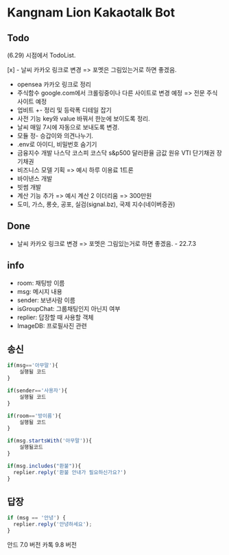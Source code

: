 # Kangnam Lion Kakaotalk Bot

## Todo

(6.29) 시점에서 TodoList.

[x] - 날씨 카카오 링크로 변경 => 포멧은 그림있는거로 하면 좋겠음.

- opensea 카카오 링크로 정리
- 주식함수 google.com에서 크롤링중이나 다른 사이트로 변경 예정 => 전문 주식 사이트 예정
- 업비트 +- 정리 및 등락폭 디테일 잡기
- 사전 기능 key와 value 바꿔서 한눈에 보이도록 정리.
- 날씨 매일 7시에 자동으로 보내도록 변경.
- 모듈 정- 승갑이와 의견나누기.
- .env로 아이디, 비밀번호 숨기기
- 금융지수 개발
  나스닥
  코스피
  코스닥
  s&p500
  달러환율
  금값
  원유
  VTI
  단기채권
  장기채권
- 비즈니스 모델 기획 => 예시 하루 이용료 1트론
- 바이낸스 개발
- 빗썸 개발
- 계산 기능 추가 => 예시 계산 2 이더리움 => 300만원
- 도미, 가스, 롱숏, 공포, 실검(signal.bz), 국제 지수(네이버증권)

## Done

- 날씨 카카오 링크로 변경 => 포멧은 그림있는거로 하면 좋겠음. - 22.7.3

## info

- room: 채팅방 이름
- msg: 메시지 내용
- ​sender: 보낸사람 이름
- isGroupChat: 그룹채팅인지 아닌지 여부
- replier: 답장할 때 사용할 객체
- ImageDB: 프로필사진 관련

## 송신

```js
if(msg=='아무말'){
    실행될 코드
}

if(sender=='사용자'){
    실행될 코드
}

if(room=='방이름'){
    실행될 코드
}

if(msg.startsWith('아무말')){
    실행될코드
}

if(msg.includes("환불")){
  replier.reply('환불 안내가 필요하신가요?')
}

```

## 답장

```js
if (msg == '안녕') {
  replier.reply('안녕하세요');
}
```

안드 7.0 버전
카톡 9.8 버전
